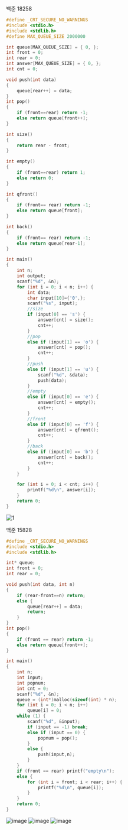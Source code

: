 백준 18258
```c
#define _CRT_SECURE_NO_WARNINGS
#include <stdio.h>
#include <stdlib.h>
#define MAX_QUEUE_SIZE 2000000

int queue[MAX_QUEUE_SIZE] = { 0, };
int front = 0;
int rear = 0;
int answer[MAX_QUEUE_SIZE] = { 0, };
int cnt = 0;

void push(int data)
{
	queue[rear++] = data;
}
int pop()
{
	if (front==rear) return -1;
	else return queue[front++];
}

int size()
{
	return rear - front;
}

int empty()
{
	if (front==rear) return 1;
	else return 0;
}

int qfront()
{
	if (front== rear) return -1;
	else return queue[front];
}

int back()
{
	if (front== rear) return -1;
	else return queue[rear-1];
}

int main()
{
	int n;
	int output;
	scanf("%d", &n);
	for (int i = 0; i < n; i++) {
		int data;
		char input[10]={'0',};
		scanf("%s", input);
		//size
		if (input[0] == 's') {
			answer[cnt] = size();
			cnt++;
		}
		//pop
		else if (input[1] == 'o') {
			answer[cnt] = pop();
			cnt++;
		}
		//push
		else if (input[1] == 'u') {
			scanf("%d", &data);
			push(data);
		}
		//empty
		else if (input[0] == 'e') {
			answer[cnt] = empty();
			cnt++;
		}
		//front
		else if (input[0] == 'f') {
			answer[cnt] = qfront();
			cnt++;
		}
		//back
		else if (input[0] == 'b') {
			answer[cnt] = back();
			cnt++;
		}
	}

	for (int i = 0; i < cnt; i++) {
		printf("%d\n", answer[i]);
	}
	return 0;
}
```
![1](https://user-images.githubusercontent.com/113405600/201634788-b81100b1-4e4e-4ce3-add4-7ce15b6ceedf.PNG)

백준 15828
```c
#define _CRT_SECURE_NO_WARNINGS
#include <stdio.h>
#include <stdlib.h>

int* queue;
int front = 0;
int rear = 0;

void push(int data, int n)
{
	if (rear-front==n) return;
	else {
		queue[rear++] = data;
		return;
	}
}
int pop()
{
	if (front == rear) return -1;
	else return queue[front++];
}

int main()
{
	int n;
	int input;
	int popnum;
	int cnt = 0;
	scanf("%d", &n);
	queue = (int*)malloc(sizeof(int) * n);
	for (int i = 0; i < n; i++)
		queue[i] = 0;
	while (1) {
		scanf("%d", &input);
		if (input == -1) break;
		else if (input == 0) {
			popnum = pop();
		}
		else {
			push(input,n);
		}
	}
	if (front == rear) printf("empty\n");
	else {
		for (int i = front; i < rear; i++) {
			printf("%d\n", queue[i]);
		}
	}
	return 0;
}
```
![image](https://user-images.githubusercontent.com/113405600/201635022-10e246fa-ba46-41e3-89ba-a3923bfc9aab.png)
![image](https://user-images.githubusercontent.com/113405600/201635116-d17aa7c9-354c-4139-a286-7ac2e68e0b57.png)
![image](https://user-images.githubusercontent.com/113405600/201635190-96c304de-4ed2-4839-aca5-fb715bcd6266.png)
